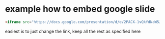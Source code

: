 
# example how to embed google slide

```html
<iframe src="https://docs.google.com/presentation/d/e/2PACX-1vQkYdNaW5JiyIjgYF5yBnbbDekCsYpD_BAUE_4FnfyaGEklO_N0GDAvAVVgFU19dzmCR3tyK02EoV_n/embed?start=false&loop=false&delayms=10000" frameborder="0" width="750" height="470" allowfullscreen="true" mozallowfullscreen="true" webkitallowfullscreen="true"></iframe>
```

[](preso_example.html ':include :type=iframe width=100% height=490px')

easiest is to just change the link, keep all the rest as specified here